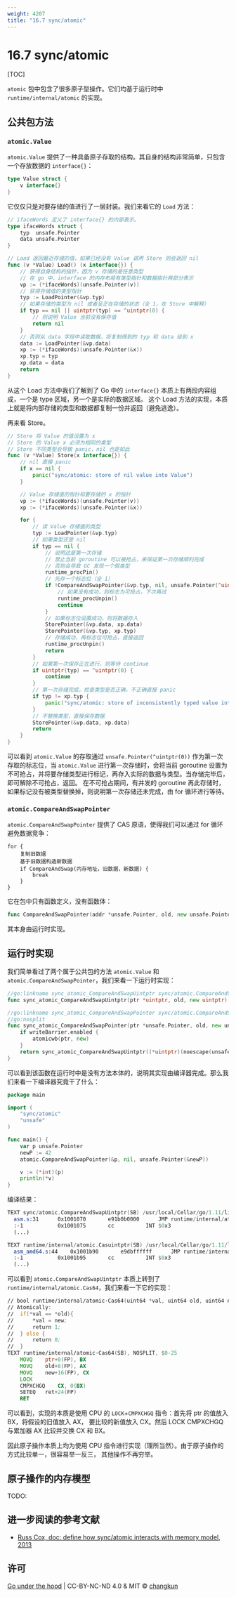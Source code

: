 ```yaml
---
weight: 4207
title: "16.7 sync/atomic"
---
```


# 16.7 sync/atomic

[TOC]

`atomic` 包中包含了很多原子型操作。它们均基于运行时中 `runtime/internal/atomic` 的实现。

## 公共包方法

### `atomic.Value`

`atomic.Value` 提供了一种具备原子存取的结构。其自身的结构非常简单，只包含一个存放数据的 `interface{}`：

```go
type Value struct {
	v interface{}
}
```

它仅仅只是对要存储的值进行了一层封装。我们来看它的 `Load` 方法：

```go
// ifaceWords 定义了 interface{} 的内部表示。
type ifaceWords struct {
	typ  unsafe.Pointer
	data unsafe.Pointer
}

// Load 返回最近存储的值，如果已经没有 Value 调用 Store 则会返回 nil
func (v *Value) Load() (x interface{}) {
	// 获得自身结构的指针，因为 v 存储的是任意类型
	// 在 go 中，interface 的内存布局有类型指针和数据指针两部分表示
	vp := (*ifaceWords)(unsafe.Pointer(v))
	// 获得存储值的类型指针
	typ := LoadPointer(&vp.typ)
	// 如果存储的类型为 nil 或者呈正在存储的状态（全 1，在 Store 中解释）
	if typ == nil || uintptr(typ) == ^uintptr(0) {
		// 则说明 Value 当前没有保存值
		return nil
	}
	// 否则从 data 字段中读取数据，将复制得到的 typ 和 data 给到 x
	data := LoadPointer(&vp.data)
	xp := (*ifaceWords)(unsafe.Pointer(&x))
	xp.typ = typ
	xp.data = data
	return
}
```

从这个 Load 方法中我们了解到了 Go 中的 `interface{}` 本质上有两段内容组成，一个是 type 区域，另一个是实际的数据区域。
这个 Load 方法的实现，本质上就是将内部存储的类型和数据都复制一份并返回（避免逃逸）。

再来看 Store。

```go
// Store 将 Value 的值设置为 x
// Store 的 Value x 必须为相同的类型
// Store 不同类型会导致 panic，nil 也是如此
func (v *Value) Store(x interface{}) {
	// nil 直接 panic
	if x == nil {
		panic("sync/atomic: store of nil value into Value")
	}

	// Value 存储值的指针和要存储的 x 的指针
	vp := (*ifaceWords)(unsafe.Pointer(v))
	xp := (*ifaceWords)(unsafe.Pointer(&x))

	for {
		// 读 Value 存储值的类型
		typ := LoadPointer(&vp.typ)
		// 如果类型还是 nil
		if typ == nil {
			// 说明这是第一次存储
			// 禁止当前 goroutine 可以被抢占，来保证第一次存储顺利完成
			// 否则会导致 GC 发现一个假类型
			runtime_procPin()
			// 先存一个标志位（全 1）
			if !CompareAndSwapPointer(&vp.typ, nil, unsafe.Pointer(^uintptr(0))) {
				// 如果没有成功，则标志为可抢占，下次再试
				runtime_procUnpin()
				continue
			}
			// 如果标志位设置成功，则将数据存入
			StorePointer(&vp.data, xp.data)
			StorePointer(&vp.typ, xp.typ)
			// 存储成功，再标志位可抢占，直接返回
			runtime_procUnpin()
			return
		}
		// 如果第一次保存正在进行，则等待 continue
		if uintptr(typ) == ^uintptr(0) {
			continue
		}
		// 第一次存储完成，检查类型是否正确，不正确直接 panic
		if typ != xp.typ {
			panic("sync/atomic: store of inconsistently typed value into Value")
		}
		// 不替换类型，直接保存数据
		StorePointer(&vp.data, xp.data)
		return
	}
}
```

可以看到 `atomic.Value` 的存取通过 `unsafe.Pointer(^uintptr(0))` 作为第一次存取的标志位，当 `atomic.Value`
进行第一次存储时，会将当前 goroutine 设置为不可抢占，并将要存储类型进行标记，再存入实际的数据与类型。当存储完毕后，即可解除不可抢占，返回。
在不可抢占期间，有并发的 goroutine 再此存储时，如果标记没有被类型替换掉，则说明第一次存储还未完成，由 for 循环进行等待。

### `atomic.CompareAndSwapPointer`

`atomic.CompareAndSwapPointer` 提供了 CAS 原语，使得我们可以通过 for 循环避免数据竞争：

```
for {
	复制旧数据
	基于旧数据构造新数据
	if CompareAndSwap(内存地址，旧数据，新数据) {
		break
	}
}
```

它在包中只有函数定义，没有函数体：

```go
func CompareAndSwapPointer(addr *unsafe.Pointer, old, new unsafe.Pointer) (swapped bool)
```

其本身由运行时实现。

## 运行时实现

我们简单看过了两个属于公共包的方法 `atomic.Value` 和 `atomic.CompareAndSwapPointer`，我们来看一下运行时实现：

```go
//go:linkname sync_atomic_CompareAndSwapUintptr sync/atomic.CompareAndSwapUintptr
func sync_atomic_CompareAndSwapUintptr(ptr *uintptr, old, new uintptr) bool

//go:linkname sync_atomic_CompareAndSwapPointer sync/atomic.CompareAndSwapPointer
//go:nosplit
func sync_atomic_CompareAndSwapPointer(ptr *unsafe.Pointer, old, new unsafe.Pointer) bool {
	if writeBarrier.enabled {
		atomicwb(ptr, new)
	}
	return sync_atomic_CompareAndSwapUintptr((*uintptr)(noescape(unsafe.Pointer(ptr))), uintptr(old), uintptr(new))
}
```

可以看到该函数在运行时中是没有方法本体的，说明其实现由编译器完成。那么我们来看一下编译器究竟干了什么：

```go
package main

import (
	"sync/atomic"
	"unsafe"
)

func main() {
	var p unsafe.Pointer
	newP := 42
	atomic.CompareAndSwapPointer(&p, nil, unsafe.Pointer(&newP))

	v := (*int)(p)
	println(*v)
}
```

编译结果：

```asm
TEXT sync/atomic.CompareAndSwapUintptr(SB) /usr/local/Cellar/go/1.11/libexec/src/sync/atomic/asm.s
  asm.s:31		0x1001070		e91b0b0000		JMP runtime/internal/atomic.Casuintptr(SB)	
  :-1			0x1001075		cc			INT $0x3					
  (...)

TEXT runtime/internal/atomic.Casuintptr(SB) /usr/local/Cellar/go/1.11/libexec/src/runtime/internal/atomic/asm_amd64.s
  asm_amd64.s:44	0x1001b90		e9dbffffff		JMP runtime/internal/atomic.Cas64(SB)	
  :-1			0x1001b95		cc			INT $0x3				
  (...)
```

可以看到 `atomic.CompareAndSwapUintptr` 本质上转到了 `runtime/internal/atomic.Cas64`，我们来看一下它的实现：

```asm
// bool	runtime∕internal∕atomic·Cas64(uint64 *val, uint64 old, uint64 new)
// Atomically:
//	if(*val == *old){
//		*val = new;
//		return 1;
//	} else {
//		return 0;
//	}
TEXT runtime∕internal∕atomic·Cas64(SB), NOSPLIT, $0-25
	MOVQ	ptr+0(FP), BX
	MOVQ	old+8(FP), AX
	MOVQ	new+16(FP), CX
	LOCK
	CMPXCHGQ	CX, 0(BX)
	SETEQ	ret+24(FP)
	RET
```

可以看到，实现的本质是使用 CPU 的 `LOCK`+`CMPXCHGQ` 指令：首先将 ptr 的值放入 BX，将假设的旧值放入 AX，
要比较的新值放入 CX。然后 LOCK CMPXCHGQ 与累加器 AX 比较并交换 CX 和 BX。

因此原子操作本质上均为使用 CPU 指令进行实现（理所当然）。由于原子操作的方式比较单一，很容易举一反三，
其他操作不再穷举。

## 原子操作的内存模型

TODO:

## 进一步阅读的参考文献

- [Russ Cox, doc: define how sync/atomic interacts with memory model, 2013](https://github.com/golang/go/issues/5045)

## 许可

[Go under the hood](https://github.com/changkun/go-under-the-hood) | CC-BY-NC-ND 4.0 & MIT &copy; [changkun](https://changkun.de)